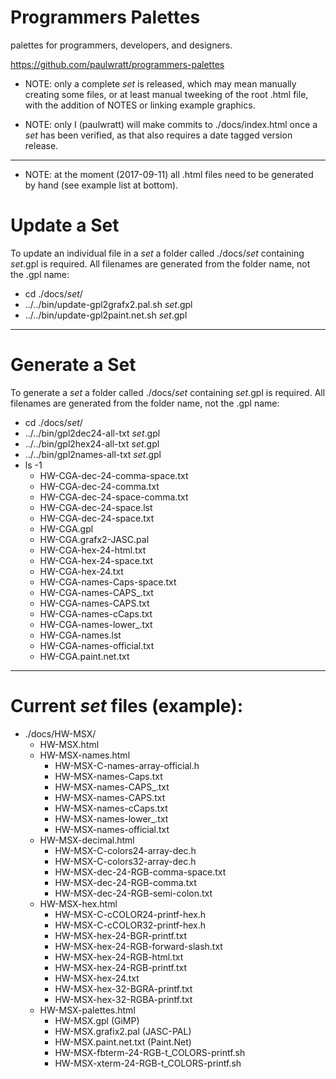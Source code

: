 # Programmers Palettes
palettes for programmers, developers, and designers.

<https://github.com/paulwratt/programmers-palettes>

* NOTE: only a complete _set_ is released, which may mean manually creating some files, or at least manual tweeking of 
the root .html file, with the addition of NOTES or linking example graphics.

* NOTE: only I (paulwratt) will make commits to ./docs/index.html once a _set_ has been verified, as that also requires a date tagged version release.

----

* NOTE: at the moment (2017-09-11) all .html files need to be generated by hand (see example list at bottom).

# Update a Set

To update an individual file in a _set_ a folder called ./docs/_set_ containing _set_.gpl is required.  All filenames are generated from the folder name, not the .gpl name:

* cd ./docs/_set_/
* ../../bin/update-gpl2grafx2.pal.sh _set_.gpl
* ../../bin/update-gpl2paint.net.sh _set_.gpl

----

# Generate a Set

To generate a _set_ a folder called ./docs/_set_ containing _set_.gpl is required.  All filenames are generated from the folder name, not the .gpl name:

* cd ./docs/_set_/
* ../../bin/gpl2dec24-all-txt _set_.gpl
* ../../bin/gpl2hex24-all-txt _set_.gpl
* ../../bin/gpl2names-all-txt _set_.gpl
* ls -1
    * HW-CGA-dec-24-comma-space.txt
    * HW-CGA-dec-24-comma.txt
    * HW-CGA-dec-24-space-comma.txt
    * HW-CGA-dec-24-space.lst
    * HW-CGA-dec-24-space.txt
    * HW-CGA.gpl
    * HW-CGA.grafx2-JASC.pal
    * HW-CGA-hex-24-html.txt
    * HW-CGA-hex-24-space.txt
    * HW-CGA-hex-24.txt
    * HW-CGA-names-Caps-space.txt
    * HW-CGA-names-CAPS_.txt
    * HW-CGA-names-CAPS.txt
    * HW-CGA-names-cCaps.txt
    * HW-CGA-names-lower_.txt
    * HW-CGA-names.lst
    * HW-CGA-names-official.txt
    * HW-CGA.paint.net.txt

----

# Current _set_ files (example):

* ./docs/HW-MSX/
    * HW-MSX.html
    * HW-MSX-names.html
        * HW-MSX-C-names-array-official.h
        * HW-MSX-names-Caps.txt
        * HW-MSX-names-CAPS_.txt
        * HW-MSX-names-CAPS.txt
        * HW-MSX-names-cCaps.txt
        * HW-MSX-names-lower_.txt
        * HW-MSX-names-official.txt
    * HW-MSX-decimal.html
        * HW-MSX-C-colors24-array-dec.h
        * HW-MSX-C-colors32-array-dec.h
        * HW-MSX-dec-24-RGB-comma-space.txt
        * HW-MSX-dec-24-RGB-comma.txt
        * HW-MSX-dec-24-RGB-semi-colon.txt
    * HW-MSX-hex.html
        * HW-MSX-C-cCOLOR24-printf-hex.h
        * HW-MSX-C-cCOLOR32-printf-hex.h
        * HW-MSX-hex-24-BGR-printf.txt
        * HW-MSX-hex-24-RGB-forward-slash.txt
        * HW-MSX-hex-24-RGB-html.txt
        * HW-MSX-hex-24-RGB-printf.txt
        * HW-MSX-hex-24.txt
        * HW-MSX-hex-32-BGRA-printf.txt
        * HW-MSX-hex-32-RGBA-printf.txt
    * HW-MSX-palettes.html
        * HW-MSX.gpl (GiMP)
        * HW-MSX.grafix2.pal (JASC-PAL)
        * HW-MSX.paint.net.txt (Paint.Net)
        * HW-MSX-fbterm-24-RGB-t_COLORS-printf.sh
        * HW-MSX-xterm-24-RGB-t_COLORS-printf.sh

[denilsonsa]: https://github.com/denilsonsa
[gimp-preview]: http://denilsonsa.github.io/gimp-palettes/index.html
